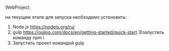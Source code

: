 WebProject


на текущем этапе для запуска необходимо устоновить: 
1) Node.js https://nodejs.org/ru/
2) gulp https://gulpjs.com/docs/en/getting-started/quick-start
3)запустить команду npm i
4) Запустить проект командой gulp
